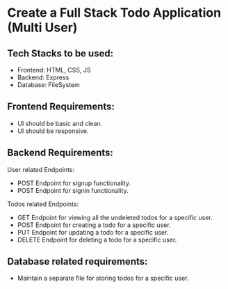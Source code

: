 # Create a Full Stack Todo Application (Multi User)

## Tech Stacks to be used:

- Frontend: HTML, CSS, JS
- Backend: Express
- Database: FileSystem

## Frontend Requirements:

- UI should be basic and clean.
- UI should be responsive.

## Backend Requirements:

User related Endpoints:

- POST Endpoint for signup functionality.
- POST Endpoint for signin functionality.

Todos related Endpoints:

- GET Endpoint for viewing all the undeleted todos for a specific user.
- POST Endpoint for creating a todo for a specific user.
- PUT Endpoint for updating a todo for a specific user.
- DELETE Endpoint for deleting a todo for a specific user.

## Database related requirements:

- Maintain a separate file for storing todos for a specific user.
